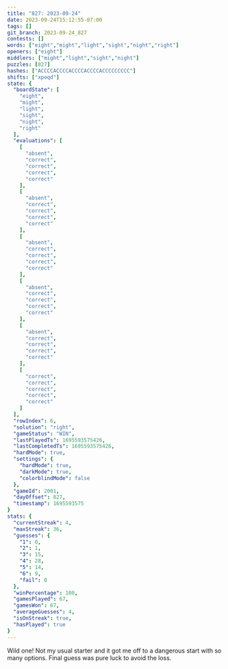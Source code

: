 ```yaml
---
title: "827: 2023-09-24"
date: 2023-09-24T15:12:55-07:00
tags: []
git_branch: 2023-09-24_827
contests: []
words: ["eight","might","light","sight","night","right"]
openers: ["eight"]
middlers: ["might","light","sight","night"]
puzzles: [827]
hashes: ["ACCCCACCCCACCCCACCCCACCCCCCCCC"]
shifts: ["xpoqd"]
state: {
  "boardState": [
    "eight",
    "might",
    "light",
    "sight",
    "night",
    "right"
  ],
  "evaluations": [
    [
      "absent",
      "correct",
      "correct",
      "correct",
      "correct"
    ],
    [
      "absent",
      "correct",
      "correct",
      "correct",
      "correct"
    ],
    [
      "absent",
      "correct",
      "correct",
      "correct",
      "correct"
    ],
    [
      "absent",
      "correct",
      "correct",
      "correct",
      "correct"
    ],
    [
      "absent",
      "correct",
      "correct",
      "correct",
      "correct"
    ],
    [
      "correct",
      "correct",
      "correct",
      "correct",
      "correct"
    ]
  ],
  "rowIndex": 6,
  "solution": "right",
  "gameStatus": "WIN",
  "lastPlayedTs": 1695593575426,
  "lastCompletedTs": 1695593575426,
  "hardMode": true,
  "settings": {
    "hardMode": true,
    "darkMode": true,
    "colorblindMode": false
  },
  "gameId": 2001,
  "dayOffset": 827,
  "timestamp": 1695593575
}
stats: {
  "currentStreak": 4,
  "maxStreak": 36,
  "guesses": {
    "1": 0,
    "2": 1,
    "3": 15,
    "4": 28,
    "5": 14,
    "6": 9,
    "fail": 0
  },
  "winPercentage": 100,
  "gamesPlayed": 67,
  "gamesWon": 67,
  "averageGuesses": 4,
  "isOnStreak": true,
  "hasPlayed": true
}
---
```

<!-- more -->
Wild one! Not my usual starter and it got me off to a dangerous start with so many options. Final guess was pure luck to avoid the loss. 

